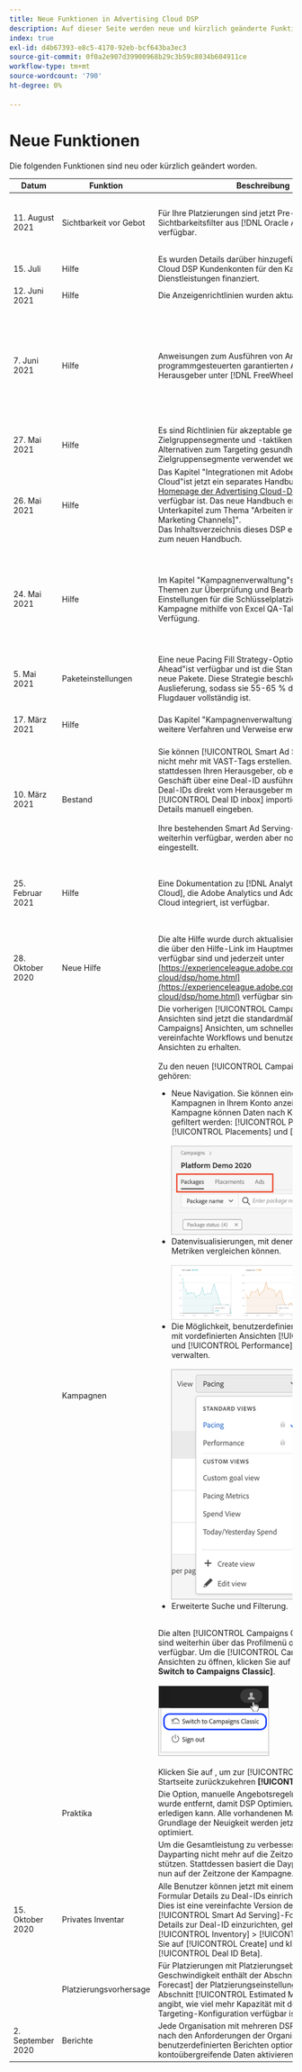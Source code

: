 ```yaml
---
title: Neue Funktionen in Advertising Cloud DSP
description: Auf dieser Seite werden neue und kürzlich geänderte Funktionen in Advertising Cloud DSP beschrieben.
index: true
exl-id: d4b67393-e8c5-4170-92eb-bcf643ba3ec3
source-git-commit: 0f0a2e907d39900968b29c3b59c8034b604911ce
workflow-type: tm+mt
source-wordcount: '790'
ht-degree: 0%

---
```


# Neue Funktionen

Die folgenden Funktionen sind neu oder kürzlich geändert worden.

| Datum | Funktion | Beschreibung | Weitere Informationen |
| ---- | ------- | ----------- | -------------------- |
| 11. August 2021 | Sichtbarkeit vor Gebot | Für Ihre Platzierungen sind jetzt Pre-Gebot-Sichtbarkeitsfilter aus [!DNL Oracle Advertising (Moat)] verfügbar. | Weitere Informationen zu [Drittanbieterintegrationen für die Sichtbarkeit vor dem Gebot](/help/dsp/introduction/features/brand-safety-media-quality.md#pre-bid-viewability) und &quot;[Vorangebotsfilter auf Platzierungsebene und deren Verwendung](/help/dsp/optimization/optimization-pre-bid-filters.md)&quot;. |
| 15. Juli | Hilfe | Es wurden Details darüber hinzugefügt, wie Advertising Cloud DSP Kundenkonten für den Kauf von Medien und Dienstleistungen finanziert. | Siehe &quot;[Kontofinanzierung](/help/dsp/introduction/billing/account-funding.md)&quot;. |
| 12. Juni 2021 | Hilfe | Die Anzeigenrichtlinien wurden aktualisiert. | Siehe &quot;[Adobe Advertising Cloud Ad Requirements Policy](/help/policies/ad-requirements-policy.md)&quot;. |
| 7. Juni 2021 | Hilfe | Anweisungen zum Ausführen von Anzeigen mit programmgesteuerten garantierten Angeboten für Herausgeber unter [!DNL FreeWheel] sind verfügbar. | Siehe &quot;[Übersicht über das Einrichten programmgesteuerter garantierter Deals in [!DNL FreeWheel]](/help/dsp/inventory/freewheel-overview.md)&quot;[Senden einer Anzeige für einen programmgesteuerten garantierten Deal an [!DNL FreeWheel]](/help/dsp/inventory/freewheel-submit.md)&quot;, &quot;[Überprüfen Sie den Status der Anzeigen für [!DNL Freewheel] programmgesteuerte garantierte Deals](/help/dsp/inventory/freewheel-check-status.md)&quot; und &quot;[Fehlercodes für&lt;a8/ > Ad Submissions](/help/dsp/inventory/freewheel-error-codes.md).&quot; [!DNL FreeWheel]  |
| 27. Mai 2021 | Hilfe | Es sind Richtlinien für akzeptable gesundheitsbezogene Zielgruppensegmente und -taktiken verfügbar, die als Alternativen zum Targeting gesundheitsbezogener Zielgruppensegmente verwendet werden. | Siehe &quot;[Acceptable Health Segment Guidelines](/help/policies/health-segment-guidelines.md)&quot;. |
| 26. Mai 2021 | Hilfe | Das Kapitel &quot;Integrationen mit Adobe Experience Cloud&quot;ist jetzt ein separates Handbuch, das auf der [Homepage der Advertising Cloud-Dokumentation](https://experienceleague.adobe.com/docs/advertising-cloud.html) verfügbar ist. Das neue Handbuch enthält ein neues Unterkapitel zum Thema &quot;Arbeiten in [!DNL Analytics Marketing Channels]&quot;.<br>Das Inhaltsverzeichnis dieses DSP enthält einen Link zum neuen Handbuch. | Siehe &quot;[Integrationen mit Adobe Experience Cloud](/help/integrations/home.md)&quot;. |
| 24. Mai 2021 | Hilfe | Im Kapitel &quot;Kampagnenverwaltung&quot;stehen neue Themen zur Überprüfung und Bearbeitung der Einstellungen für die Schlüsselplatzierung einer Kampagne mithilfe von Excel QA-Tabellen zur Verfügung. | Siehe &quot;[Informationen zum Korrigieren der Platzierungseinstellungen für eine Kampagne mit Kalkulationstabellen](/help/dsp/campaign-management/qa/qa-about.md), &quot;[Download-Platzierungseinstellungen für eine Kampagne](/help/dsp/campaign-management/qa/qa-sheet-download.md),&quot;[Upload-Platzierungseinstellungen für eine Kampagne](/help/dsp/campaign-management/qa/qa-sheet-upload.md) und &quot;[Spalten in heruntergeladenen/hochgeladenen Tabellen](/help/dsp/campaign-management/qa/qa-sheet-columns.md)&quot;. |
| 5. Mai 2021 | Paketeinstellungen | Eine neue Pacing Fill Strategy-Option &quot;Slightly Ahead&quot;ist verfügbar und ist die Standardeinstellung für neue Pakete. Diese Strategie beschleunigt die Auslieferung, sodass sie 55-65 % der gesamten Flugdauer vollständig ist. | Siehe &quot;[Paketeinstellungen](/help/dsp/campaign-management/packages/package-settings.md)&quot;. |
| 17. März 2021 | Hilfe | Das Kapitel &quot;Kampagnenverwaltung&quot; wurde um viele weitere Verfahren und Verweise erweitert. | Öffnen Sie im Inhaltsverzeichnis das Kapitel &quot;Kampagnenverwaltung&quot;und die Unterabschnitte. |
| 10. März 2021 | Bestand | Sie können [!UICONTROL Smart Ad Serving]-Angebote nicht mehr mit VAST-Tags erstellen. Fragen Sie stattdessen Ihren Herausgeber, ob er Ihr privates Geschäft über eine Deal-ID ausführen kann. Sie können Deal-IDs direkt vom Herausgeber mithilfe von [!UICONTROL Deal ID inbox] importieren oder Ihre Deal-Details manuell eingeben.<br><br>Ihre bestehenden Smart Ad Serving-Angebote sind weiterhin verfügbar, werden aber noch in diesem Jahr eingestellt. | Siehe &quot;[Über die [!UICONTROL Deal ID inbox]](/help/dsp/inventory/deal-id-inbox-about.md)&quot;und &quot;[Manuelles Erstellen von [!UICONTROL Deal ID] Details](/help/dsp/inventory/deal-id-create.md)&quot; |
| 25. Februar 2021 | Hilfe | Eine Dokumentation zu [!DNL Analytics for Advertising Cloud], die Adobe Analytics und Adobe Advertising Cloud integriert, ist verfügbar. | Einen Überblick über die Integration finden Sie unter &quot;[Übersicht über [!DNL Analytics for Advertising Cloud]](/help/integrations/analytics/overview.md)&quot;. Die vollständige Dokumentation finden Sie im Kapitel &quot;Integrationen mit Adobe Experience Cloud&quot;> &quot;[!DNL Analytics for Advertising Cloud]&quot;. |
| 28. Oktober 2020 | Neue Hilfe | Die alte Hilfe wurde durch aktualisierte Seiten ersetzt, die über den Hilfe-Link im Hauptmenü [!DNL DSP] verfügbar sind und jederzeit unter [https://experienceleague.adobe.com/docs/advertising-cloud/dsp/home.html](https://experienceleague.adobe.com/docs/advertising-cloud/dsp/home.html) verfügbar sind. | — |
|  | Kampagnen | Die vorherigen [!UICONTROL Campaigns Beta] Ansichten sind jetzt die standardmäßigen [!UICONTROL Campaigns] Ansichten, um schnellere Einblicke, vereinfachte Workflows und benutzerdefinierte Ansichten zu erhalten.<br><br>Zu den neuen  [!UICONTROL Campaigns] Ansichten gehören:<ul><li>Neue Navigation. Sie können eine Liste aller Kampagnen in Ihrem Konto anzeigen. Innerhalb einer Kampagne können Daten nach Kampagnenentität gefiltert werden: [!UICONTROL Packages], [!UICONTROL Placements] und [!UICONTROL Ads].<br><br>![Tabs zur Kampagnenentität](/help/dsp/assets/campaign-subtabs.png)</li><li>Datenvisualisierungen, mit denen Sie bis zu drei Metriken vergleichen können.<br><br>![Trends für drei Metriken trennen](/help/dsp/assets/trend-chart-separate.png)</li><li>Die Möglichkeit, benutzerdefinierte Spaltenansichten mit vordefinierten Ansichten [!UICONTROL Pacing] und [!UICONTROL Performance] zu erstellen und zu verwalten.<br><br>![Spaltenansichtsauswahl](/help/dsp/assets/column-view-selector.png)</li><li>Erweiterte Suche und Filterung.</li></ul><br>Die alten  [!UICONTROL Campaigns Classic] Ansichten sind weiterhin über das Profilmenü oben rechts verfügbar. Um die [!UICONTROL Campaigns Classic]-Ansichten zu öffnen, klicken Sie auf **[!UICONTROL Switch to Campaigns Classic]**.<br><br>![Link zu  [!UICONTROL Campaigns Classic]](/help/dsp/assets/switch-campaigns-classic.png)<br><br>Klicken Sie auf , um zur  [!UICONTROL Campaigns] Startseite zurückzukehren  **[!UICONTROL Exit Classic]**. | Siehe &quot;[Über In-Platform-Berichte](/help/dsp/campaign-management/reports/campaign-reports-about.md)&quot;.<br><br>Siehe auch &quot;[Über die Datenansichten der Kampagne](/help/dsp/campaign-management/reports/campaign-data-views-about.md)&quot;. |
|  | Praktika | Die Option, manuelle Angebotsregeln einzuschließen, wurde entfernt, damit DSP Optimierung die Arbeit für Sie erledigen kann. Alle vorhandenen Max. Gebote auf Grundlage der Neuigkeit werden jetzt automatisch optimiert. | — |
|  |  | Um die Gesamtleistung zu verbessern, können Sie Dayparting nicht mehr auf die Zeitzone des Viewers stützen. Stattdessen basiert die Dayparting-Funktion nun auf der Zeitzone der Kampagne. &#x200B; | Siehe &quot;[Platzierungseinstellungen](/help/dsp/campaign-management/placements/placement-settings.md)&quot;. |
| 15. Oktober 2020 | Privates Inventar | Alle Benutzer können jetzt mit einem neuen Deal-ID-Formular Details zu Deal-IDs einrichten und bearbeiten. Dies ist eine vereinfachte Version des alten [!UICONTROL Smart Ad Serving]-Formulars. Um neue Details zur Deal-ID einzurichten, gehen Sie zu [!UICONTROL Inventory] > [!UICONTROL Deals], klicken Sie auf [!UICONTROL Create] und klicken Sie dann auf [!UICONTROL Deal ID Beta]. | Siehe &quot;[Manuelles Erstellen von Details zur Angebots-ID](/help/dsp/inventory/deal-id-create.md)&quot;und &quot;[Manuelle ID-Einstellungen](/help/dsp/inventory/deal-id-settings.md)&quot;. |
|  | Platzierungsvorhersage | Für Platzierungen mit Platzierungsebenen-Geschwindigkeit enthält der Abschnitt [!UICONTROL Forecast] der Platzierungseinstellungen einen neuen Abschnitt [!UICONTROL Estimated Maximums], der angibt, wie viel mehr Kapazität mit der aktuellen Targeting-Konfiguration verfügbar ist. | — |
| 2. September 2020 | Berichte | Jede Organisation mit mehreren DSP-Konten kann je nach den Anforderungen der Organisation in benutzerdefinierten Berichten optional kontoübergreifende Daten aktivieren. | Siehe Abschnitt &quot;Cross-Account Reporting&quot;in &quot;[Über benutzerdefinierte Berichte](/help/dsp/reports/report-about.md#cross-account-reporting)&quot;. |
